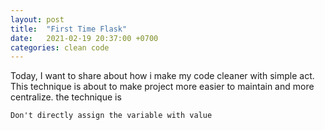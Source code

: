 ```yaml
---
layout: post
title:  "First Time Flask"
date:   2021-02-19 20:37:00 +0700
categories: clean code
---
```


Today, I want to share about how i make my code cleaner with simple act.
This technique is about to make project more easier to maintain and more centralize.
the technique is

`Don't directly assign the variable with value`



